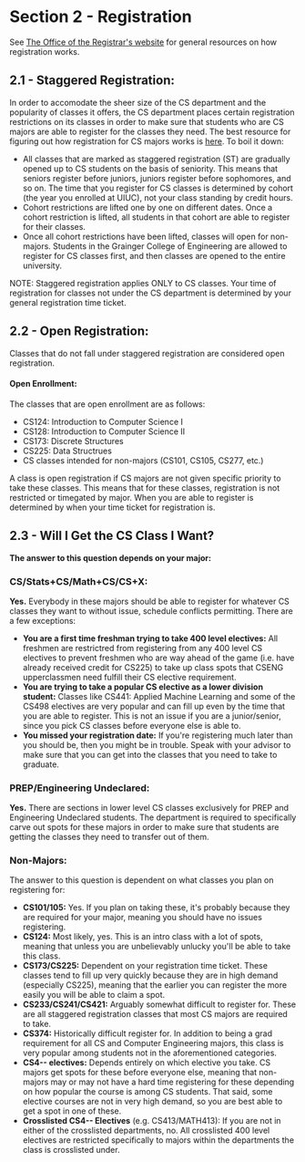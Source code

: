 # Section 2 - Registration

See [The Office of the Registrar's website](https://registrar.illinois.edu/registration/) for general resources on how registration works.

## 2.1 - Staggered Registration:
In order to accomodate the sheer size of the CS department and the popularity of classes it offers, the CS department places certain registration restrictions on its classes in order to make sure that students who are CS majors are able to register for the classes they need. The best resource for figuring out how registration for CS majors works is [here](https://cs.illinois.edu/academics/undergraduate/registration/cs-course-restrictions-enrollment-caps). To boil it down:

* All classes that are marked as staggered registration (ST) are gradually opened up to CS students on the basis of seniority. This means that seniors register before juniors, juniors register before sophomores, and so on. The time that you register for CS classes is determined by cohort (the year you enrolled at UIUC), not your class standing by credit hours.
* Cohort restrictions are lifted one by one on different dates. Once a cohort restriction is lifted, all students in that cohort are able to register for their classes.
* Once all cohort restrictions have been lifted, classes will open for non-majors. Students in the Grainger College of Engineering are allowed to register for CS classes first, and then classes are opened to the entire university.

NOTE: Staggered registration applies ONLY to CS classes. Your time of registration for classes not under the CS department is determined by your general registration time ticket.

## 2.2 - Open Registration:
Classes that do not fall under staggered registration are considered open registration.

#### Open Enrollment:
The classes that are open enrollment are as follows:
* CS124: Introduction to Computer Science I
* CS128: Introduction to Computer Science II
* CS173: Discrete Structures
* CS225: Data Structrues
* CS classes intended for non-majors (CS101, CS105, CS277, etc.)

A class is open registration if CS majors are not given specific priority to take these classes. This means that for these classes, registration is not restricted or timegated by major. When you are able to register is determined by when your time ticket for registration is.

## 2.3 - Will I Get the CS Class I Want?

**The answer to this question depends on your major:**

### CS/Stats+CS/Math+CS/CS+X:

**Yes.** Everybody in these majors should be able to register for whatever CS classes they want to without issue, schedule conflicts permitting. There are a few exceptions:
* **You are a first time freshman trying to take 400 level electives:** All freshmen are restrictred from registering from any 400 level CS electives to prevent freshmen who are way ahead of the game (i.e. have already received credit for CS225) to take up class spots that CSENG upperclassmen need fulfill their CS elective requirement.
* **You are trying to take a popular CS elective as a lower division student:** Classes like CS441: Applied Machine Learning and some of the CS498 electives are very popular and can fill up even by the time that you are able to register. This is not an issue if you are a junior/senior, since you pick CS classes before everyone else is able to.
* **You missed your registration date:** If you're registering much later than you should be, then you might be in trouble. Speak with your advisor to make sure that you can get into the classes that you need to take to graduate.

### PREP/Engineering Undeclared:
**Yes.** There are sections in lower level CS classes exclusively for PREP and Engineering Undeclared students. The department is required to specifically carve out spots for these majors in order to make sure that students are getting the classes they need to transfer out of them.

### Non-Majors:
The answer to this question is dependent on what classes you plan on registering for:
* **CS101/105:** Yes. If you plan on taking these, it's probably because they are required for your major, meaning you should have no issues registering.
* **CS124:** Most likely, yes. This is an intro class with a lot of spots, meaning that unless you are unbelievably unlucky you'll be able to take this class.
* **CS173/CS225:** Dependent on your registration time ticket. These classes tend to fill up very quickly because they are in high demand (especially CS225), meaning that the earlier you can register the more easily you will be able to claim a spot.
* **CS233/CS241/CS421:** Arguably somewhat difficult to register for. These are all staggered registration classes that most CS majors are required to take.
* **CS374:** Historically difficult register for. In addition to being a grad requirement for all CS and Computer Engineering majors, this class is very popular among students not in the aforementioned categories.
* **CS4-- electives:** Depends entirely on which elective you take. CS majors get spots for these before everyone else, meaning that non-majors may or may not have a hard time registering for these depending on how popular the course is among CS students. That said, some elective courses are not in very high demand, so you are best able to get a spot in one of these.
* **Crosslisted CS4-- Electives** (e.g. CS413/MATH413): If you are not in either of the crosslisted departments, no. All crosslisted 400 level electives are restricted specifically to majors within the departments the class is crosslisted under.
